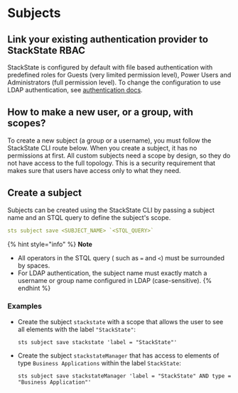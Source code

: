 # Subjects

## Link your existing authentication provider to StackState RBAC

StackState is configured by default with file based authentication with predefined roles for Guests \(very limited permission level\), Power Users and Administrators \(full permission level\). To change the configuration to use LDAP authentication, see [authentication docs](../authentication/).

## How to make a new user, or a group, with scopes?

To create a new subject \(a group or a username\), you must follow the StackState CLI route below. When you create a subject, it has no permissions at first. All custom subjects need a scope by design, so they do not have access to the full topology. This is a security requirement that makes sure that users have access only to what they need.

## Create a subject

Subjects can be created using the StackState CLI by passing a subject name and an STQL query to define the subject's scope.

```yaml
sts subject save <SUBJECT_NAME> `<STQL_QUERY>`
```
{% hint style="info" %}
**Note**

* All operators in the STQL query \( such as `=` and `<`\) must be surrounded by spaces.
* For LDAP authentication, the subject name must exactly match a username or group name configured in LDAP (case-sensitive).
{% endhint %}

### Examples

* Create the subject `stackstate` with a scope that allows the user to see all elements with the label `"StackState"`:
    ```text
    sts subject save stackstate 'label = "StackState"'
  
    ```
* Create the subject `stackstateManager` that has access to elements of type `Business Applications` within the label `StackState`:
    ```text
    sts subject save stackstateManager 'label = "StackState" AND type = "Business Application"'
  
    ```
